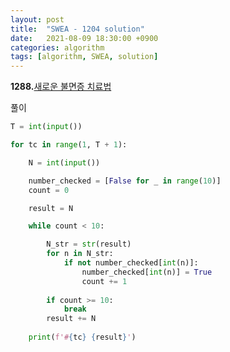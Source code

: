 ```yaml
---
layout: post
title:  "SWEA - 1204 solution"
date:   2021-08-09 18:30:00 +0900
categories: algorithm
tags: [algorithm, SWEA, solution]
---
```

**1288.**[새로운 불면증 치료법](https://swexpertacademy.com/main/code/problem/problemDetail.do?contestProbId=AV18_yw6I9MCFAZN&categoryId=AV18_yw6I9MCFAZN&categoryType=CODE&problemTitle=1288&orderBy=FIRST_REG_DATETIME&selectCodeLang=ALL&select-1=&pageSize=10&pageIndex=1)

풀이

```python
T = int(input())

for tc in range(1, T + 1): 

    N = int(input())

    number_checked = [False for _ in range(10)]
    count = 0

    result = N

    while count < 10:

        N_str = str(result)
        for n in N_str:
            if not number_checked[int(n)]:
                number_checked[int(n)] = True
                count += 1
        
        if count >= 10:
            break
        result += N
    
    print(f'#{tc} {result}')
```

